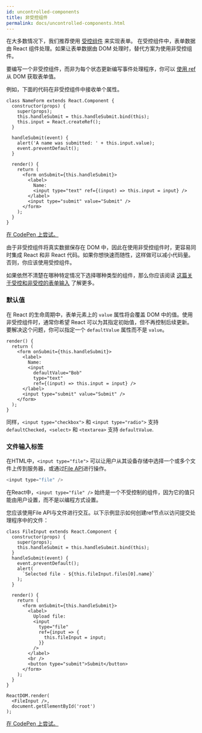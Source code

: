 ```yaml
---
id: uncontrolled-components
title: 非受控组件
permalink: docs/uncontrolled-components.html
---
```


在大多数情况下，我们推荐使用 [受控组件](/docs/forms.html) 来实现表单。 在受控组件中，表单数据由 React 组件处理。如果让表单数据由 DOM 处理时，替代方案为使用非受控组件。

要编写一个非受控组件，而非为每个状态更新编写事件处理程序，你可以 [使用 ref](/docs/refs-and-the-dom.html) 从 DOM 获取表单值。

例如，下面的代码在非受控组件中接收单个属性。

```javascript{8,17}
class NameForm extends React.Component {
  constructor(props) {
    super(props);
    this.handleSubmit = this.handleSubmit.bind(this);
    this.input = React.createRef();
  }

  handleSubmit(event) {
    alert('A name was submitted: ' + this.input.value);
    event.preventDefault();
  }

  render() {
    return (
      <form onSubmit={this.handleSubmit}>
        <label>
          Name:
          <input type="text" ref={(input) => this.input = input} />
        </label>
        <input type="submit" value="Submit" />
      </form>
    );
  }
}
```

[在 CodePen 上尝试。](https://codepen.io/gaearon/pen/WooRWa?editors=0010)

由于非受控组件将真实数据保存在 DOM 中，因此在使用非受控组件时，更容易同时集成 React 和非 React 代码。如果你想快速而随性，这样做可以减小代码量。否则，你应该使用受控组件。

如果依然不清楚在哪种特定情况下选择哪种类型的组件，那么你应该阅读 [这篇关于受控和非受控的表单输入](http://goshakkk.name/controlled-vs-uncontrolled-inputs-react/) 了解更多。

### 默认值

在 React 的生命周期中，表单元素上的 `value` 属性将会覆盖 DOM 中的值。使用非受控组件时，通常你希望 React 可以为其指定初始值，但不再控制后续更新。要解决这个问题，你可以指定一个 `defaultValue` 属性而不是 `value`。

```javascript{7}
render() {
  return (
    <form onSubmit={this.handleSubmit}>
      <label>
        Name:
        <input
          defaultValue="Bob"
          type="text"
          ref={(input) => this.input = input} />
      </label>
      <input type="submit" value="Submit" />
    </form>
  );
}
```

同样，`<input type="checkbox">` 和 `<input type="radio">` 支持 `defaultChecked`，`<select>` 和 `<textarea>` 支持 `defaultValue`.

### 文件输入标签

在HTML中，`<input type="file">` 可以让用户从其设备存储中选择一个或多个文件上传到服务器，或通过[File API](https://developer.mozilla.org/en-US/docs/Web/API/File/Using_files_from_web_applications)进行操作。

```javascript
<input type="file" />
```

在React中，`<input type="file" />` 始终是一个不受控制的组件，因为它的值只能由用户设置，而不是以编程方式设置。

您应该使用File API与文件进行交互。以下示例显示如何创建ref节点以访问提交处理程序中的文件：

```javascript{9,18-23}
class FileInput extends React.Component {
  constructor(props) {
    super(props);
    this.handleSubmit = this.handleSubmit.bind(this);
  }
  handleSubmit(event) {
    event.preventDefault();
    alert(
      `Selected file - ${this.fileInput.files[0].name}`
    );
  }

  render() {
    return (
      <form onSubmit={this.handleSubmit}>
        <label>
          Upload file:
          <input
            type="file"
            ref={input => {
              this.fileInput = input;
            }}
          />
        </label>
        <br />
        <button type="submit">Submit</button>
      </form>
    );
  }
}

ReactDOM.render(
  <FileInput />,
  document.getElementById('root')
);
```

[在 CodePen 上尝试。](https://reactjs.org/redirect-to-codepen/uncontrolled-components/input-type-file)
